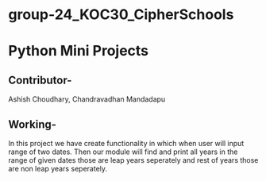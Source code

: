 # group-24_KOC30_CipherSchools
# Python Mini Projects

## Contributor-
Ashish Choudhary,
Chandravadhan Mandadapu

## Working-
In this project we have create functionality in which when user will input range of two dates. Then our module will find and print all years in the range of given dates those are leap years seperately and rest of years those are non leap years seperately.   
